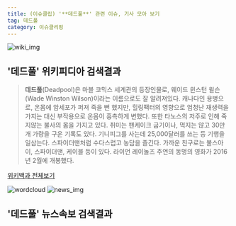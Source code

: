 ```yaml
---
title: (이슈클립) '**데드풀**' 관련 이슈, 기사 모아 보기
tag: 데드풀
category: 이슈클리핑
---
```

![wiki_img](https://user-images.githubusercontent.com/42597476/44503234-41136a80-a6d0-11e8-9071-6fc6418eafe4.png)
## **'**데드풀**'** 위키피디아 검색결과
>**데드풀**(Deadpool)은 마블 코믹스 세계관의 등장인물로, 웨이드 윈스턴 윌슨(Wade Winston Wilson)이라는 이름으로도 잘 알려져있다. 캐나다인 용병으로, 온몸에 암세포가 퍼져 죽을 뻔 했지만, 힐링팩터의 영향으로 엄청난 재생력을 가지는 대신 부작용으로 온몸이 흉측하게 변했다. 또한 타노스의 저주로 인해 죽지않는 불사의 몸을 가지고 있다. 취미는 팬케이크 굽기이나, 먹지는 않고 30만 개 가량을 구운 기록도 있다. 기니피그를 사는데 25,000달러를 쓰는 등 기행을 일삼는다. 스파이더맨처럼 수다스럽고 농담을 즐긴다. 가까운 친구로는 불스아이, 스파이더맨, 케이블 등이 있다. 라이언 레이놀즈 주연의 동명의 영화가 2016년 2월에 개봉했다.

<a href="https://ko.wikipedia.org/wiki/데드풀" target="_blank">위키백과 전체보기</a>

![wordcloud](https://s3.ap-northeast-2.amazonaws.com/lyrics101-wordcloud/2018-09-27-1538016613.png)
![news_img](https://user-images.githubusercontent.com/42597476/44507050-1206f400-a6e4-11e8-8d98-7ffbfebb353f.png)
## **'**데드풀**'** 뉴스속보 검색결과

